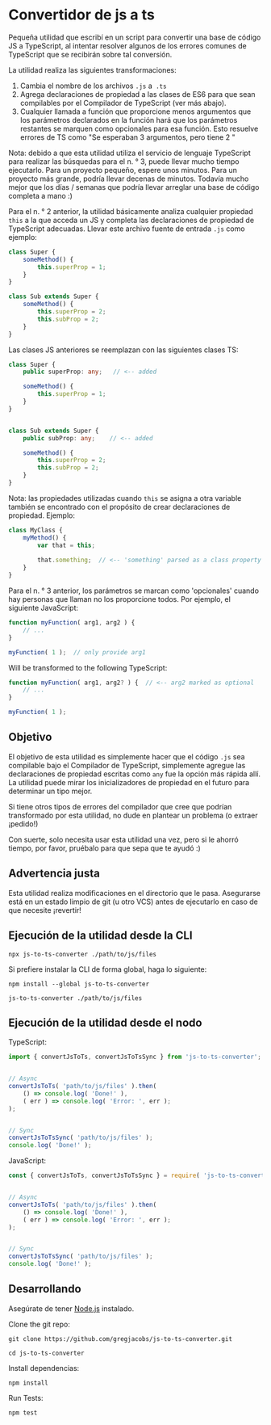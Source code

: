# Convertidor de js a ts

Pequeña utilidad que escribí en un script para convertir una base de código JS a TypeScript,
al intentar resolver algunos de los errores comunes de TypeScript que se recibirán
sobre tal conversión.

La utilidad realiza las siguientes transformaciones:

1. Cambia el nombre de los archivos `.js` a` .ts`
2. Agrega declaraciones de propiedad a las clases de ES6 para que sean compilables por el Compilador de TypeScript (ver más abajo).
3. Cualquier llamada a función que proporcione menos argumentos que los parámetros declarados en la función hará que los parámetros restantes se marquen como opcionales para esa función. Esto resuelve errores de TS como "Se esperaban 3 argumentos, pero tiene 2 "
   
Nota: debido a que esta utilidad utiliza el servicio de lenguaje TypeScript para realizar las búsquedas para el n. ° 3, puede llevar mucho tiempo ejecutarlo. Para un proyecto pequeño, espere unos minutos. Para un proyecto más grande, podría llevar decenas de minutos. Todavía mucho mejor que los días / semanas que podría llevar arreglar una base de código completa a mano :)
 

Para el n. ° 2 anterior, la utilidad básicamente analiza cualquier propiedad `this` a la que acceda un JS y completa las declaraciones de propiedad de TypeScript adecuadas. Llevar este archivo fuente de entrada `.js` como ejemplo:

```js
class Super {
	someMethod() {
		this.superProp = 1;
	}
}

class Sub extends Super {
	someMethod() {
		this.superProp = 2;
		this.subProp = 2;
	}
}
```


Las clases JS anteriores se reemplazan con las siguientes clases TS:

```ts
class Super {
    public superProp: any;   // <-- added

    someMethod() {
        this.superProp = 1;
    }
}


class Sub extends Super {
    public subProp: any;    // <-- added

    someMethod() {
        this.superProp = 2;
        this.subProp = 2;
    }
}
```

Nota: las propiedades utilizadas cuando `this` se asigna a otra variable también se encontrado con el propósito de crear declaraciones de propiedad. Ejemplo:

```js
class MyClass {
    myMethod() {
        var that = this;
        
        that.something;  // <-- 'something' parsed as a class property
    }
}
```

Para el n. ° 3 anterior, los parámetros se marcan como 'opcionales' cuando hay personas que llaman no los proporcione todos. Por ejemplo, el siguiente JavaScript:

```js
function myFunction( arg1, arg2 ) {
	// ...
}

myFunction( 1 );  // only provide arg1
```

Will be transformed to the following TypeScript:

```ts
function myFunction( arg1, arg2? ) {  // <-- arg2 marked as optional
	// ...
}

myFunction( 1 );
```

## Objetivo

El objetivo de esta utilidad es simplemente hacer que el código `.js` sea compilable bajo el Compilador de TypeScript, simplemente agregue las declaraciones de propiedad escritas como `any` fue la opción más rápida allí. La utilidad puede mirar los inicializadores de propiedad en el futuro para determinar un tipo mejor.

Si tiene otros tipos de errores del compilador que cree que podrían transformado por esta utilidad, no dude en plantear un problema (o extraer ¡pedido!)

Con suerte, solo necesita usar esta utilidad una vez, pero si le ahorró tiempo, por favor, pruébalo para que sepa que te ayudó :)


## Advertencia justa

Esta utilidad realiza modificaciones en el directorio que le pasa. Asegurarse está en un estado limpio de git (u otro VCS) antes de ejecutarlo en caso de que necesite
¡revertir!


## Ejecución de la utilidad desde la CLI

```
npx js-to-ts-converter ./path/to/js/files
```

Si prefiere instalar la CLI de forma global, haga lo siguiente:

```
npm install --global js-to-ts-converter

js-to-ts-converter ./path/to/js/files
```


## Ejecución de la utilidad desde el nodo

TypeScript: 

```ts
import { convertJsToTs, convertJsToTsSync } from 'js-to-ts-converter';


// Async
convertJsToTs( 'path/to/js/files' ).then( 
    () => console.log( 'Done!' ),
    ( err ) => console.log( 'Error: ', err );
); 


// Sync
convertJsToTsSync( 'path/to/js/files' );
console.log( 'Done!' );
```

JavaScript:

```js
const { convertJsToTs, convertJsToTsSync } = require( 'js-to-ts-converter' );


// Async
convertJsToTs( 'path/to/js/files' ).then( 
    () => console.log( 'Done!' ),
    ( err ) => console.log( 'Error: ', err );
); 


// Sync
convertJsToTsSync( 'path/to/js/files' );
console.log( 'Done!' );
```

## Desarrollando

Asegúrate de tener [Node.js](https://nodejs.org) instalado. 

Clone the git repo: 

```
git clone https://github.com/gregjacobs/js-to-ts-converter.git

cd js-to-ts-converter
```

Install dependencias:

```
npm install
```

Run Tests:

```
npm test
```
